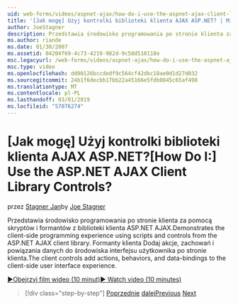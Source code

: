 ```yaml
---
uid: web-forms/videos/aspnet-ajax/how-do-i-use-the-aspnet-ajax-client-library-controls
title: '[Jak mogę] Użyj kontrolki biblioteki klienta AJAX ASP.NET? | Microsoft Docs'
author: JoeStagner
description: Przedstawia środowisko programowania po stronie klienta za pomocą skryptów i formantów z biblioteki klienta ASP.NET AJAX. Formanty klienta Dodawanie akcji, behavio...
ms.author: riande
ms.date: 01/30/2007
ms.assetid: 04204f69-4c73-4219-982d-9c58d510118e
msc.legacyurl: /web-forms/videos/aspnet-ajax/how-do-i-use-the-aspnet-ajax-client-library-controls
msc.type: video
ms.openlocfilehash: dd00126bccdedf9c564cf42dbc18ae0d1d27d032
ms.sourcegitcommit: 24b1f6decbb17bb22a45166e5fdb0845c65af498
ms.translationtype: MT
ms.contentlocale: pl-PL
ms.lasthandoff: 03/01/2019
ms.locfileid: "57076274"
---
```

<a name="how-do-i-use-the-aspnet-ajax-client-library-controls"></a><span data-ttu-id="016b5-105">[Jak mogę] Użyj kontrolki biblioteki klienta AJAX ASP.NET?</span><span class="sxs-lookup"><span data-stu-id="016b5-105">[How Do I:] Use the ASP.NET AJAX Client Library Controls?</span></span>
====================
<span data-ttu-id="016b5-106">przez [Stagner Jan](https://github.com/JoeStagner)</span><span class="sxs-lookup"><span data-stu-id="016b5-106">by [Joe Stagner](https://github.com/JoeStagner)</span></span>

<span data-ttu-id="016b5-107">Przedstawia środowisko programowania po stronie klienta za pomocą skryptów i formantów z biblioteki klienta ASP.NET AJAX.</span><span class="sxs-lookup"><span data-stu-id="016b5-107">Demonstrates the client-side programming experience using scripts and controls from the ASP.NET AJAX client library.</span></span> <span data-ttu-id="016b5-108">Formanty klienta Dodaj akcje, zachowań i powiązania danych do środowiska interfejsu użytkownika po stronie klienta.</span><span class="sxs-lookup"><span data-stu-id="016b5-108">The client controls add actions, behaviors, and data-bindings to the client-side user interface experience.</span></span>

[<span data-ttu-id="016b5-109">&#9654;Obejrzyj film wideo (10 minut)</span><span class="sxs-lookup"><span data-stu-id="016b5-109">&#9654; Watch video (10 minutes)</span></span>](https://channel9.msdn.com/Blogs/ASP-NET-Site-Videos/how-do-i-use-the-aspnet-ajax-client-library-controls)

> [!div class="step-by-step"]
> <span data-ttu-id="016b5-110">[Poprzednie](how-do-i-aspnet-ajax-enable-an-existing-web-service.md)
> [dalej](how-do-i-use-an-aspnet-ajax-scriptmanagerproxy.md)</span><span class="sxs-lookup"><span data-stu-id="016b5-110">[Previous](how-do-i-aspnet-ajax-enable-an-existing-web-service.md)
[Next](how-do-i-use-an-aspnet-ajax-scriptmanagerproxy.md)</span></span>
